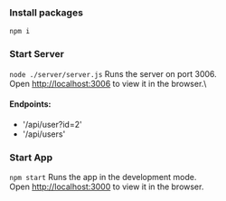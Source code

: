 ### Install packages
`npm i`

### Start Server
`node ./server/server.js`
Runs the server on port 3006.\
Open [http://localhost:3006](http://localhost:3006) to view it in the browser.\
#### Endpoints:
- '/api/user?id=2'
- '/api/users'

### Start App
`npm start`
Runs the app in the development mode.\
Open [http://localhost:3000](http://localhost:3000) to view it in the browser.

